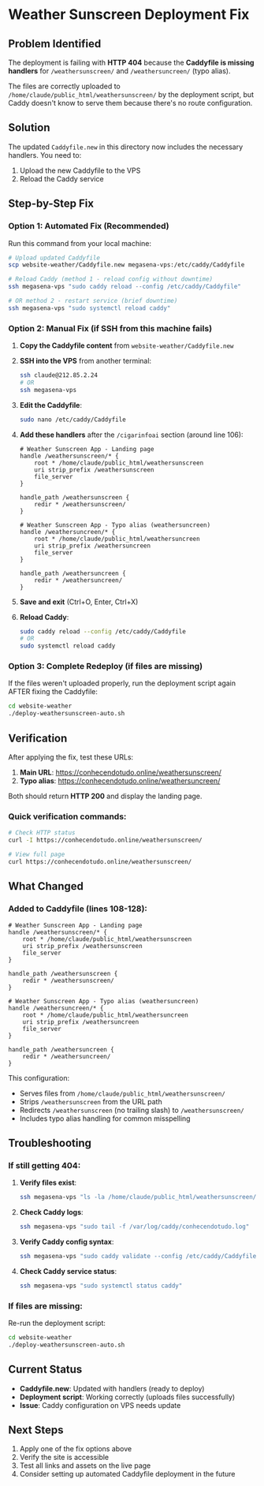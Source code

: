 # Weather Sunscreen Deployment Fix

## Problem Identified

The deployment is failing with **HTTP 404** because the **Caddyfile is missing handlers** for `/weathersunscreen/` and `/weathersuncreen/` (typo alias).

The files are correctly uploaded to `/home/claude/public_html/weathersunscreen/` by the deployment script, but Caddy doesn't know to serve them because there's no route configuration.

## Solution

The updated `Caddyfile.new` in this directory now includes the necessary handlers. You need to:

1. Upload the new Caddyfile to the VPS
2. Reload the Caddy service

## Step-by-Step Fix

### Option 1: Automated Fix (Recommended)

Run this command from your local machine:

```bash
# Upload updated Caddyfile
scp website-weather/Caddyfile.new megasena-vps:/etc/caddy/Caddyfile

# Reload Caddy (method 1 - reload config without downtime)
ssh megasena-vps "sudo caddy reload --config /etc/caddy/Caddyfile"

# OR method 2 - restart service (brief downtime)
ssh megasena-vps "sudo systemctl reload caddy"
```

### Option 2: Manual Fix (if SSH from this machine fails)

1. **Copy the Caddyfile content** from `website-weather/Caddyfile.new`

2. **SSH into the VPS** from another terminal:
   ```bash
   ssh claude@212.85.2.24
   # OR
   ssh megasena-vps
   ```

3. **Edit the Caddyfile**:
   ```bash
   sudo nano /etc/caddy/Caddyfile
   ```

4. **Add these handlers** after the `/cigarinfoai` section (around line 106):

   ```caddyfile
   # Weather Sunscreen App - Landing page
   handle /weathersunscreen/* {
       root * /home/claude/public_html/weathersunscreen
       uri strip_prefix /weathersunscreen
       file_server
   }

   handle_path /weathersunscreen {
       redir * /weathersunscreen/
   }

   # Weather Sunscreen App - Typo alias (weathersuncreen)
   handle /weathersuncreen/* {
       root * /home/claude/public_html/weathersuncreen
       uri strip_prefix /weathersuncreen
       file_server
   }

   handle_path /weathersuncreen {
       redir * /weathersuncreen/
   }
   ```

5. **Save and exit** (Ctrl+O, Enter, Ctrl+X)

6. **Reload Caddy**:
   ```bash
   sudo caddy reload --config /etc/caddy/Caddyfile
   # OR
   sudo systemctl reload caddy
   ```

### Option 3: Complete Redeploy (if files are missing)

If the files weren't uploaded properly, run the deployment script again AFTER fixing the Caddyfile:

```bash
cd website-weather
./deploy-weathersunscreen-auto.sh
```

## Verification

After applying the fix, test these URLs:

1. **Main URL**: https://conhecendotudo.online/weathersunscreen/
2. **Typo alias**: https://conhecendotudo.online/weathersuncreen/

Both should return **HTTP 200** and display the landing page.

### Quick verification commands:

```bash
# Check HTTP status
curl -I https://conhecendotudo.online/weathersunscreen/

# View full page
curl https://conhecendotudo.online/weathersunscreen/
```

## What Changed

### Added to Caddyfile (lines 108-128):

```caddyfile
# Weather Sunscreen App - Landing page
handle /weathersunscreen/* {
    root * /home/claude/public_html/weathersunscreen
    uri strip_prefix /weathersunscreen
    file_server
}

handle_path /weathersunscreen {
    redir * /weathersunscreen/
}

# Weather Sunscreen App - Typo alias (weathersuncreen)
handle /weathersuncreen/* {
    root * /home/claude/public_html/weathersuncreen
    uri strip_prefix /weathersuncreen
    file_server
}

handle_path /weathersuncreen {
    redir * /weathersuncreen/
}
```

This configuration:
- Serves files from `/home/claude/public_html/weathersunscreen/`
- Strips `/weathersunscreen` from the URL path
- Redirects `/weathersunscreen` (no trailing slash) to `/weathersunscreen/`
- Includes typo alias handling for common misspelling

## Troubleshooting

### If still getting 404:

1. **Verify files exist**:
   ```bash
   ssh megasena-vps "ls -la /home/claude/public_html/weathersunscreen/"
   ```

2. **Check Caddy logs**:
   ```bash
   ssh megasena-vps "sudo tail -f /var/log/caddy/conhecendotudo.log"
   ```

3. **Verify Caddy config syntax**:
   ```bash
   ssh megasena-vps "sudo caddy validate --config /etc/caddy/Caddyfile"
   ```

4. **Check Caddy service status**:
   ```bash
   ssh megasena-vps "sudo systemctl status caddy"
   ```

### If files are missing:

Re-run the deployment script:
```bash
cd website-weather
./deploy-weathersunscreen-auto.sh
```

## Current Status

- **Caddyfile.new**: Updated with handlers (ready to deploy)
- **Deployment script**: Working correctly (uploads files successfully)
- **Issue**: Caddy configuration on VPS needs update

## Next Steps

1. Apply one of the fix options above
2. Verify the site is accessible
3. Test all links and assets on the live page
4. Consider setting up automated Caddyfile deployment in the future
